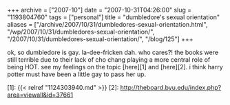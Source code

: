 +++
archive = ["2007-10"]
date = "2007-10-31T04:26:00"
slug = "1193804760"
tags = ["personal"]
title = "dumbledore's sexual orientation"
aliases = ["/archive/2007/10/31/dumbledores-sexual-orientation.html", "/wp/2007/10/31/dumbledores-sexual-orientation/", "/2007/10/31/dumbledores-sexual-orientation/", "/blog/125"]
+++

ok, so dumbledore is gay. la-dee-fricken dah. who cares?! the books were
still terrible due to their lack of cho chang playing a more central role
of being HOT. see my feelings on the topic [here][1] and [here][2].
i think harry potter must have been a little gay to pass her up.

[1]: {{< relref "1124303940.md" >}}
[2]: http://theboard.byu.edu/index.php?area=viewall&id=37661

